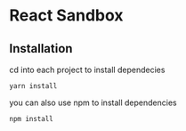 # React Sandbox 
## Installation
cd into each project to install dependecies
```
yarn install 
```
you can also use npm to install dependencies
```
npm install
```
